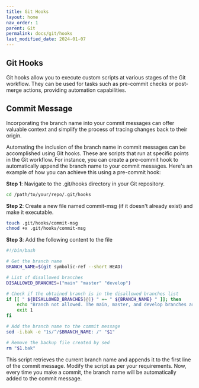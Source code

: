```yaml
---
title: Git Hooks
layout: home
nav_order: 1
parent: Git
permalink: docs/git/hooks
last_modified_date: 2024-01-07
---
```


## Git Hooks

Git hooks allow you to execute custom scripts at various stages of the Git workflow. They can be used for tasks such as pre-commit checks or post-merge actions, providing automation capabilities.

## Commit Message

Incorporating the branch name into your commit messages can offer valuable context and simplify the process of tracing changes back to their origin.

Automating the inclusion of the branch name in commit messages can be accomplished using Git hooks. These are scripts that run at specific points in the Git workflow. For instance, you can create a pre-commit hook to automatically append the branch name to your commit messages. Here's an example of how you can achieve this using a pre-commit hook:

**Step 1**: Navigate to the .git/hooks directory in your Git repository.

```bash
cd /path/to/your/repo/.git/hooks
```

**Step 2**: Create a new file named commit-msg (if it doesn't already exist) and make it executable.

```bash
touch .git/hooks/commit-msg
chmod +x .git/hooks/commit-msg
```

**Step 3**: Add the following content to the file

```bash
#!/bin/bash

# Get the branch name
BRANCH_NAME=$(git symbolic-ref --short HEAD)

# List of disallowed branches
DISALLOWED_BRANCHES=("main" "master" "develop")

# Check if the obtained branch is in the disallowed branches list
if [[ " ${DISALLOWED_BRANCHES[@]} " =~ " ${BRANCH_NAME} " ]]; then
    echo "Branch not allowed. The main, master, and develop branches are not allowed."
    exit 1
fi

# Add the branch name to the commit message
sed -i.bak -e "1s/^/$BRANCH_NAME: /" "$1"

# Remove the backup file created by sed
rm "$1.bak"
```

This script retrieves the current branch name and appends it to the first line of the commit message. Modify the script as per your requirements.
Now, every time you make a commit, the branch name will be automatically added to the commit message.